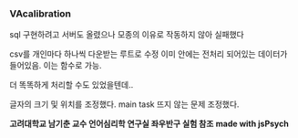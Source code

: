 ﻿### VAcalibration
sql 구현하려고 서버도 올렸으나 모종의 이유로 작동하지 않아 실패했다 

csv를 개인마다 하나씩 다운받는 루트로 수정 
이미 안에는 전처리 되어있는 데이터가 들어있음.
이는 함수로 가능. 

더 똑똑하게 처리할 수도 있었을텐데..

글자의 크기 및 위치를 조정했다. 
main task 뜨지 않는 문제 조정했다. 


**고려대학교 남기춘 교수 언어심리학 연구실 좌우반구 실험 참조** 
**made with jsPsych**
